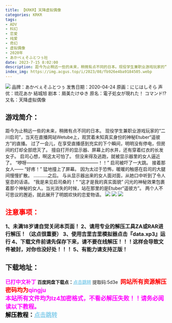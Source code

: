 ```yaml
---
title: 【KRKR】天降虚拟偶像
categories: KRKR
tags:
- ADV
- 科幻
- 恋爱
- 纯爱
- 奇幻
- 虚拟偶像
- 2020年
- あかべぇそふとつぅ社
date: 2023-7-15 8:02:00
description: 距今为止稍远一些的未来，稍微有点不同的日本。现役学生兼职业游戏玩家的“二川启司”，当天在直播网站Wetube上，观赏着未知真实身份的神秘Etuber“遥彼方”的直播。过了一会儿，在享受直播感到充实的下个瞬间，明明没有停电，但房间的灯却全部熄灭了。擅自打开的显示器、屏幕上的水井，还有穿着红衣的长发女子。启司心想，啊这太可怕了。但没来得及逃跑，就被显示器里的女人逼近了。
index_img: https://img.acgus.top/i/2023/08/fb926e4ba9184505.webp
---
```

![](https://img.acgus.top/i/2023/08/fb926e4ba9184505.webp)
品牌：あかべぇそふとつぅ
发售日期：2020-04-24
原画：にじはしそら
声优：琉花あか 結城旭
剧本：屑美たけゆき
原名：電子処女が現れた！ コマンド!?
又名：天降虚拟偶像

## 游戏简介：
距今为止稍远一些的未来，稍微有点不同的日本。
现役学生兼职业游戏玩家的“二川启司”，当天在直播网站Wetube上，观赏着未知真实身份的神秘Etuber“遥彼方”的直播。
过了一会儿，在享受直播感到充实的下个瞬间，明明没有停电，但房间的灯却全部熄灭了。
擅自打开的显示器、屏幕上的水井，还有穿着红衣的长发女子。
启司心想，啊这太可怕了。
但没来得及逃跑，就被显示器里的女人逼近了。
“咿呀————————————————！！”
启司被吓了一大跳。
接着那女人——
“好疼！”
猛地撞上了屏幕。
因为太过于恐怖，暖暖的触感在启司的大腿间慢慢扩散。
...........之后。
与从显示器出来的女人面对面，从她口中听到了令人窒息的话语。
“我是来见启司桑的！”
“这才是我的真实面貌”
闪光的神秘效果包裹着那个神秘的女人。当光消失的时候，站在那里的是Etuber“遥彼方”。
两个人不可思议的邂逅，就此展开了明朗欢快的恋爱物语。
![](https://img.acgus.top/i/2023/08/7e818ab0f9184513.webp)
![](https://img.acgus.top/i/2023/08/e57a236bf1184511.webp)
![](https://img.acgus.top/i/2023/08/ca0f9d0d49184508.webp)






## <font color=#FF0000 >注意事项：</font>
<font size=3><b>1、未满18岁请自觉关闭本页面！
2、请用专业的解压工具ZA或RAR进行解压！（这点很重要）
3、使用吉里吉里模拟器点击『data.xp3』运行
4、下载文件前请先保存下来，请不要在线解压！！！这样会导致文件被封，对你也没好处！！！
5、有能力请支持正版！</b></font>

## 下载地址：
<font color=#FF00FF size=3><b>已打中文补丁</b></font>
<b>百度网盘下载点：</b><a href="https://pan.baidu.com/s/1xsF4cMp_Gt3crxIr3JcCyw?pwd=5d3e" style="color: #87CEEB;"><b>点击跳转</b></a> 提取码:5d3e
<a style="padding: 0" href="https://post.qingju.org/AD/"><img style="max-width:100%" src="https://img.acgus.top/i/2024/07/478f689b8021d8d499ab43d21acf137a.gif" alt=""></a>
<b><font color=#FF0000 size=4>网站所有资源解压密码均为</b></font><b><font color=#FF00FF size=4>qingju</font><font color=#FF0000 ></font></b><br><b><font color=#FF00FF size=4>本站所有文件均为lz4加密格式，不看必解压失败！！请务必阅读以下教程。</b></font><br><b><font color=#000 size=4>解压教程：</b><a href="https://post.qingju.org/tutorial/000/" style="color: #87CEEB;"><b>点击跳转</b></a>
